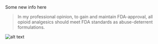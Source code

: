 Some new info here<br>

>In my professional opinion, to gain and maintain FDA-approval, all opioid analgesics should meet FDA standards as abuse-deterrent formulations.<br>

![alt text](https://opioiddatalab.github.io/DAG/allopioidsADF.png "Logo Title Text 1")
